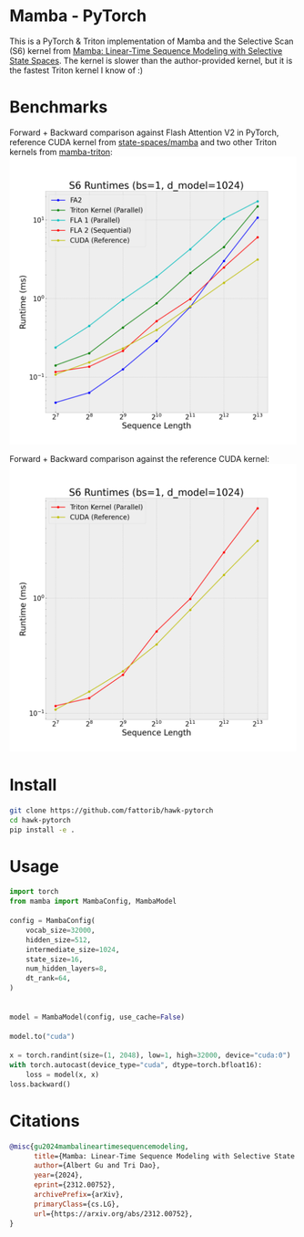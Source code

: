 # Mamba - PyTorch 

This is a PyTorch & Triton implementation of Mamba and the Selective Scan (S6) kernel from [Mamba: Linear-Time Sequence Modeling with Selective State Spaces](https://arxiv.org/abs/2312.00752). The kernel is slower than the author-provided kernel, but it is the fastest Triton kernel I know of :)

# Benchmarks

Forward + Backward comparison against Flash Attention V2 in PyTorch, reference CUDA kernel from [state-spaces/mamba](https://github.com/state-spaces/mamba) and two other Triton kernels from [mamba-triton](https://github.com/sustcsonglin/mamba-triton/tree/master):
![](imgs/s6_runtimes_all.png)

Forward + Backward comparison against the reference CUDA kernel:
![](imgs/s6_runtimes_cuda_tr.png)



# Install

```bash
git clone https://github.com/fattorib/hawk-pytorch
cd hawk-pytorch
pip install -e .
```

# Usage

```python
import torch
from mamba import MambaConfig, MambaModel

config = MambaConfig(
    vocab_size=32000,
    hidden_size=512,
    intermediate_size=1024,
    state_size=16,
    num_hidden_layers=8,
    dt_rank=64,
)


model = MambaModel(config, use_cache=False)

model.to("cuda")

x = torch.randint(size=(1, 2048), low=1, high=32000, device="cuda:0")
with torch.autocast(device_type="cuda", dtype=torch.bfloat16):
    loss = model(x, x)
loss.backward()
```

# Citations

```bibtex
@misc{gu2024mambalineartimesequencemodeling,
      title={Mamba: Linear-Time Sequence Modeling with Selective State Spaces}, 
      author={Albert Gu and Tri Dao},
      year={2024},
      eprint={2312.00752},
      archivePrefix={arXiv},
      primaryClass={cs.LG},
      url={https://arxiv.org/abs/2312.00752}, 
}
```